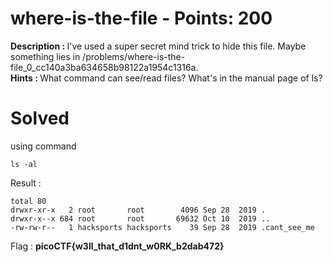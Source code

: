 # where-is-the-file - Points: 200
<b>Description : </b>I've used a super secret mind trick to hide this file. Maybe something lies in /problems/where-is-the-file_0_cc140a3ba634658b98122a1954c1316a.<br>
<b>Hints : </b>What command can see/read files? What's in the manual page of ls?
# Solved
using command
```
ls -al
```
Result :
```
total 80
drwxr-xr-x   2 root       root        4096 Sep 28  2019 .
drwxr-x--x 684 root       root       69632 Oct 10  2019 ..
-rw-rw-r--   1 hacksports hacksports    39 Sep 28  2019 .cant_see_me
```
Flag : <b>picoCTF{w3ll_that_d1dnt_w0RK_b2dab472}</b>
